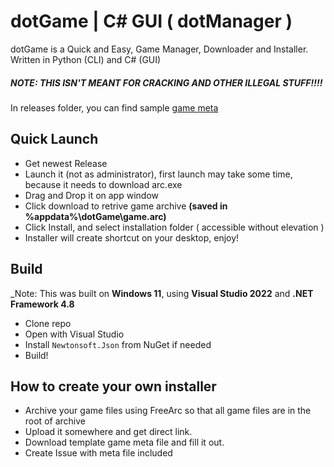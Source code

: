 # dotGame | C# GUI ( dotManager )
dotGame is a Quick and Easy, Game Manager, Downloader and Installer. Written in Python (CLI) and C# (GUI)  

##### NOTE: THIS ISN'T MEANT FOR CRACKING AND OTHER ILLEGAL STUFF!!!!  

In releases folder, you can find sample [game meta](https://rayriver.itch.io/ld42) 

## Quick Launch
 * Get newest Release
 * Launch it (not as administrator), first launch may take some time, because it needs to download arc.exe
 * Drag and Drop it on app window
 * Click download to retrive game archive **(saved in %appdata%\dotGame\game.arc)**
 * Click Install, and select installation folder ( accessible without elevation )
 * Installer will create shortcut on your desktop, enjoy!
 
## Build
_Note: This was built on **Windows 11**, using **Visual Studio 2022** and **.NET Framework 4.8**
 * Clone repo
 * Open with Visual Studio
 * Install ```Newtonsoft.Json``` from NuGet if needed
 * Build!

## How to create your own installer
 * Archive your game files using FreeArc so that all game files are in the root of archive
 * Upload it somewhere and get direct link.
 * Download template game meta file and fill it out.
 * Create Issue with meta file included 
 
